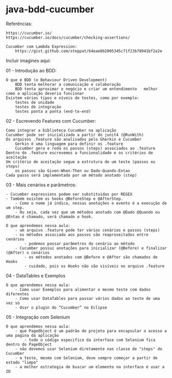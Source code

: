 # java-bdd-cucumber

Referências:

    https://cucumber.io/
    https://cucumber.io/docs/cucumber/checking-assertions/
    
    Cucumber com Lambda Expression:
        https://gist.github.com/steppat/64eae8b2005345c71f23b78941bf2a2e

Incluir imagines aqui: 



01 - Introdução ao BDD:

    O que é BDD (o Behaviour Driven Development)
        BDD tenta melhorar a comunicação e colaboração
        BDD tenta aproximar o negócio e criar um entendimento   melhor como a aplicação deveria funcionar
    Existem vários tipos e níveis de testes, como por exemplo:
        testes de unidade
        testes de integração
        testes ponta a ponta (end-to-end)


02 - Escrevendo Features com Cucumber:

    Como integrar a biblioteca Cucumber na aplicação
    Cucumber pode ser inicializado a partir do junit4 (@RunWith)
    Os arquivos .feature são analisados pelo Gherkin e Cucumber
        Gerkin é uma linguagem para definir os .feature
        Cucumber gera e roda os passos (steps) associados ao .feature
    Dentro do .feature escrevemos a funcionalidade e os critérios de aceitação
    Um critério de aceitação segue a estrutura de um teste (passos ou steps)
        os passos são Given-When-Then ou Dado-Quando-Entao
    Cada passo será implementado por um método anotado (step)


03 - Mais cenários e parâmetros:

    - Cucumber expressions podem ser substituidas por REGEX
    - Também existem os hooks @BeforeStep e @AfterStep. 
        - Como o nome já indica, nessas anotações o evento é a execução de um step. 
        - Ou seja, cada vez que um métodos anotado com @Dado @Quando ou @Entao é chamado, será chamado o hook.
    
    O que aprendemos nessa aula:
        - um arquivo .feature pode ter vários cenários e passos (steps)
        - os métodos associado aos passos são reaproveitados entre cenários
            - podemos passar parâmetros do cenário ao método
        - Cucumber possui anotações para inicializar (@Before) e finalizar (@After) o cenários
            - os métodos anotados com @Before e @After são chamados de Hooks
            - cuidado, pois os Hooks não são visíveis no arquivo .feature

04 - DataTables e Exemplos

    O que aprendemos nessa aula:
        - Como usar Exemplos para alimentar o mesmo teste com dados diferentes
        - Como usar DataTables para passar vários dados ao teste de uma vez só
        - Usar o plugin do “Cucumber” no Eclipse



05 - Integração com Selenium

    O que aprendemos nessa aula:
        - que PageObject é um padrão de projeto para encapsular o acesso a uma pagina da aplicação
            - todo o código especifico da interface com Selenium fica dentro do PageObject
        - não devemos usar Selenium diretamente nas classe de "steps" do Cucumber
        - o teste, mesmo com Selenium, deve sempre começar a partir de estado "limpo"
        - a melhor estrategia de buscar um elemento na interface é usar a ID